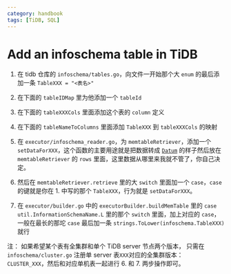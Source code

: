 ```yaml
---
category: handbook
tags: [TiDB, SQL]
---
```

# Add an infoschema table in TiDB

1. 在 tidb 仓库的 `infoschema/tables.go`，向文件一开始那个大 `enum` 的最后添加一条 `TableXXX = "<表名>"`

2. 在下面的 `tableIDMap` 里为他添加一个 `tableId`

3. 在下面的 `tableXXXCols` 里面添加这个表的 `column` 定义

4. 在下面的 `tableNameToColumns` 里面添加 `TableXXX` 到 `tableXXXCols` 的映射

5. 在 `executor/infoschema_reader.go`，为 `memtableRetriever`，添加一个 `setDataForXXX`，这个函数的主要用途就是把数据转成 [`Datum`](#/prerendered/what%2FDatum.htmlpart) 的样子然后放在 `memtableRetriever` 的 `rows` 里面，这里数据从哪里来我就不管了，你自己决定。

6. 然后在 `memtableRetriever.retrieve` 里的大 `switch` 里面加一个 `case`，`case` 的键就是你在 1. 中写的那个 `TableXXX`，行为就是 `setDataForXXX`。

7. 在 `executor/builder.go` 中的 `executorBuilder.buildMemTable` 里的 `case util.InformationSchemaName.L` 里的那个 `switch` 里面，加上对应的 `case`，一般在最长的那坨 `case` 最后加一条 `strings.ToLower(infoschema.TableXXX)` 就行

注：
如果希望某个表有全集群和单个 TiDB server 节点两个版本，
只需在 `infoschema/cluster.go` 注册单 server 表`XXX`对应的全集群版本：
`CLUSTER_XXX`，然后和对应单机表一起进行 6. 和 7. 两步操作即可。